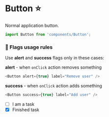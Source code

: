 # Button :star:

Normal application button.

```js
import Button from 'components/Button';
```

<!-- STORY -->

### :rocket: Flags usage rules

Use **alert** and **success** flags only in these cases:

**alert** - when `onClick` action removes something

```js
<Button alert={true} label="Remove user" />
```

**success** - when `onClick` action adds something

```js
<Button success={true} label="Add user" />
```

* [ ] I am a task
* [x] Finished task

